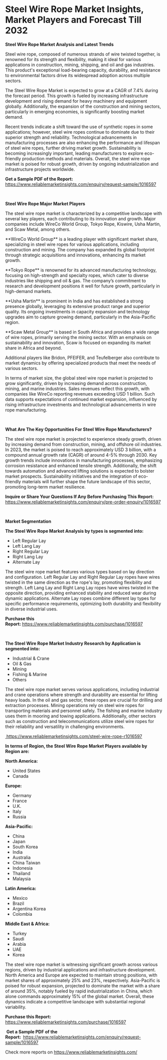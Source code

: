 <p><h1>Steel Wire Rope Market Insights, Market Players and Forecast Till 2032</h1></p><p><strong>Steel Wire Rope Market Analysis and Latest Trends</strong></p>
<p><p>Steel wire rope, composed of numerous strands of wire twisted together, is renowned for its strength and flexibility, making it ideal for various applications in construction, mining, shipping, and oil and gas industries. This product's exceptional load-bearing capacity, durability, and resistance to environmental factors drive its widespread adoption across multiple sectors.</p><p>The Steel Wire Rope Market is expected to grow at a CAGR of 7.4% during the forecast period. This growth is fueled by increasing infrastructure development and rising demand for heavy machinery and equipment globally. Additionally, the expansion of the construction and mining sectors, particularly in emerging economies, is significantly boosting market demand.</p><p>Recent trends indicate a shift toward the use of synthetic ropes in some applications; however, steel wire ropes continue to dominate due to their superior strength and reliability. Technological advancements in manufacturing processes are also enhancing the performance and lifespan of steel wire ropes, further driving market growth. Sustainability is becoming increasingly important, leading manufacturers to explore eco-friendly production methods and materials. Overall, the steel wire rope market is poised for robust growth, driven by ongoing industrialization and infrastructure projects worldwide.</p></p>
<p><strong>Get a Sample PDF of the Report:&nbsp;</strong> <a href="https://www.reliablemarketinsights.com/enquiry/request-sample/1016597?utm_campaign=3523&utm_medium=2&utm_source=Github&utm_content=ia&utm_term=02042025&utm_id=steel-wire-rope">https://www.reliablemarketinsights.com/enquiry/request-sample/1016597</a></p>
<p>&nbsp;</p>
<p><strong>Steel Wire Rope Major Market Players</strong></p>
<p><p>The steel wire rope market is characterized by a competitive landscape with several key players, each contributing to its innovation and growth. Major companies include WireCo World Group, Tokyo Rope, Kiswire, Usha Martin, and Scaw Metal, among others.</p><p>**WireCo World Group** is a leading player with significant market share, specializing in steel wire ropes for various applications, including construction and mining. The company has expanded its global footprint through strategic acquisitions and innovations, enhancing its market growth. </p><p>**Tokyo Rope** is renowned for its advanced manufacturing technology, focusing on high-strength and specialty ropes, which cater to diverse industries like shipping and oil & gas. The company’s commitment to research and development positions it well for future growth, particularly in high-demand markets.</p><p>**Usha Martin** is prominent in India and has established a strong presence globally, leveraging its extensive product range and superior quality. Its ongoing investments in capacity expansion and technology upgrades aim to capture growing demand, particularly in the Asia-Pacific region.</p><p>**Scaw Metal Group** is based in South Africa and provides a wide range of wire ropes, primarily serving the mining sector. With an emphasis on sustainability and innovation, Scaw is focused on expanding its market share in Africa and beyond.</p><p>Additional players like Bridon, PFEIFER, and Teufelberger also contribute to market dynamics by offering specialized products that meet the needs of various sectors.</p><p>In terms of market size, the global steel wire rope market is projected to grow significantly, driven by increasing demand across construction, mining, and marine industries. Sales revenues reflect this growth, with companies like WireCo reporting revenues exceeding USD 1 billion. Such data supports expectations of continued market expansion, influenced by rising infrastructure investments and technological advancements in wire rope manufacturing.</p></p>
<p>&nbsp;</p>
<p><strong>What Are The Key Opportunities For Steel Wire Rope Manufacturers?</strong></p>
<p><p>The steel wire rope market is projected to experience steady growth, driven by increasing demand from construction, mining, and offshore oil industries. In 2023, the market is poised to reach approximately USD 3 billion, with a compound annual growth rate (CAGR) of around 4-5% through 2030. Key growth trends include innovations in manufacturing processes, emphasizing corrosion resistance and enhanced tensile strength. Additionally, the shift towards automation and advanced lifting solutions is expected to bolster market prospects. Sustainability initiatives and the integration of eco-friendly materials will further shape the future landscape of this sector, promoting long-term market resilience.</p></p>
<p><strong>Inquire or Share Your Questions If Any Before Purchasing This Report:</strong> <a href="https://www.reliablemarketinsights.com/enquiry/pre-order-enquiry/1016597?utm_campaign=3523&utm_medium=2&utm_source=Github&utm_content=ia&utm_term=02042025&utm_id=steel-wire-rope">https://www.reliablemarketinsights.com/enquiry/pre-order-enquiry/1016597</a></p>
<p>&nbsp;</p>
<p><strong>Market Segmentation</strong></p>
<p><strong>The Steel Wire Rope Market Analysis by types is segmented into:</strong></p>
<p><ul><li>Left Regular Lay</li><li>Left Lang Lay</li><li>Right Regular Lay</li><li>Right Lang Lay</li><li>Alternate Lay</li></ul></p>
<p><p>The steel wire rope market features various types based on lay direction and configuration. Left Regular Lay and Right Regular Lay ropes have wires twisted in the same direction as the rope's lay, promoting flexibility and strength. Left Lang Lay and Right Lang Lay ropes have wires twisted in the opposite direction, providing enhanced stability and reduced wear during dynamic applications. Alternate Lay ropes combine different lay types for specific performance requirements, optimizing both durability and flexibility in diverse industrial uses.</p></p>
<p><strong>Purchase this Report:&nbsp;</strong><a href="https://www.reliablemarketinsights.com/purchase/1016597?utm_campaign=3523&utm_medium=2&utm_source=Github&utm_content=ia&utm_term=02042025&utm_id=steel-wire-rope">https://www.reliablemarketinsights.com/purchase/1016597</a></p>
<p>&nbsp;</p>
<p><strong>The Steel Wire Rope Market Industry Research by Application is segmented into:</strong></p>
<p><ul><li>Industrial & Crane</li><li>Oil & Gas</li><li>Mining</li><li>Fishing & Marine</li><li>Others</li></ul></p>
<p><p>The steel wire rope market serves various applications, including industrial and crane operations where strength and durability are essential for lifting heavy loads. In the oil and gas sector, these ropes are crucial for drilling and extraction processes. Mining operations rely on steel wire ropes for transporting materials and personnel safely. The fishing and marine industry uses them in mooring and towing applications. Additionally, other sectors such as construction and telecommunications utilize steel wire ropes for their reliability and versatility in challenging environments.</p></p>
<p><a href="https://www.reliablemarketinsights.com/steel-wire-rope-r1016597?utm_campaign=3523&utm_medium=2&utm_source=Github&utm_content=ia&utm_term=02042025&utm_id=steel-wire-rope">&nbsp;https://www.reliablemarketinsights.com/steel-wire-rope-r1016597</a></p>
<p><strong>In terms of Region, the Steel Wire Rope Market Players available by Region are:</strong></p>
<p>
    <p> <strong> North America: </strong>
        <ul>
            <li>United States</li>
            <li>Canada</li>
        </ul>
        </p> 
    <p> <strong> Europe: </strong>
        <ul>
            <li>Germany</li>
            <li>France</li>
            <li>U.K.</li>
            <li>Italy</li>
            <li>Russia</li>
        </ul>
        </p> 
    <p> <strong> Asia-Pacific: </strong>
        <ul>
            <li>China</li>
            <li>Japan</li>
            <li>South Korea</li>
            <li>India</li>
            <li>Australia</li>
            <li>China Taiwan</li>
            <li>Indonesia</li>
            <li>Thailand</li>
            <li>Malaysia</li>
        </ul>
        </p> 
    <p> <strong> Latin America: </strong>
        <ul>
            <li>Mexico</li>
            <li>Brazil</li>
            <li>Argentina Korea</li>
            <li>Colombia</li>
        </ul>
        </p> 
    <p> <strong> Middle East & Africa: </strong>
        <ul>
            <li>Turkey</li>
            <li>Saudi</li>
            <li>Arabia</li>
            <li>UAE</li>
            <li>Korea</li>
        </ul>
    </p>
    </p>
<p><p>The steel wire rope market is witnessing significant growth across various regions, driven by industrial applications and infrastructure development. North America and Europe are expected to maintain strong positions, with market shares of approximately 25% and 23%, respectively. Asia-Pacific is poised for robust expansion, projected to dominate the market with a share of around 35%, notably fueled by rapid industrialization in China, which alone commands approximately 15% of the global market. Overall, these dynamics indicate a competitive landscape with substantial regional variability.</p></p>
<p><strong>Purchase this Report: </strong><a href="https://www.reliablemarketinsights.com/purchase/1016597?utm_campaign=3523&utm_medium=2&utm_source=Github&utm_content=ia&utm_term=02042025&utm_id=steel-wire-rope">https://www.reliablemarketinsights.com/purchase/1016597</a></p>
<p>&nbsp;<strong>Get a Sample PDF of the Report:&nbsp;&nbsp;</strong><a href="https://www.reliablemarketinsights.com/enquiry/request-sample/1016597?utm_campaign=3523&utm_medium=2&utm_source=Github&utm_content=ia&utm_term=02042025&utm_id=steel-wire-rope">https://www.reliablemarketinsights.com/enquiry/request-sample/1016597</a></p>
<p><strong></strong></p>
<p>Check more reports on <a href="https://www.reliablemarketinsights.com/?utm_campaign=3523&utm_medium=2&utm_source=Github&utm_content=ia&utm_term=02042025&utm_id=steel-wire-rope">https://www.reliablemarketinsights.com/</a></p>